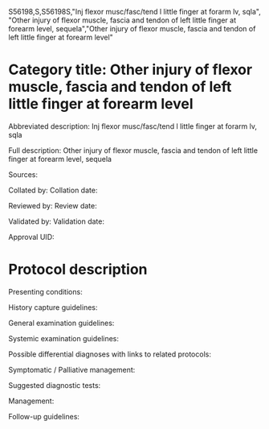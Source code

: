 S56198,S,S56198S,"Inj flexor musc/fasc/tend l little finger at forarm lv, sqla", "Other injury of flexor muscle, fascia and tendon of left little finger at forearm level, sequela","Other injury of flexor muscle, fascia and tendon of left little finger at forearm level"
# Category title: Other injury of flexor muscle, fascia and tendon of left little finger at forearm level

Abbreviated description: Inj flexor musc/fasc/tend l little finger at forarm lv, sqla

Full description: Other injury of flexor muscle, fascia and tendon of left little finger at forearm level, sequela

Sources:

Collated by:
Collation date:

Reviewed by:
Review date:

Validated by:
Validation date:

Approval UID:

# Protocol description

Presenting conditions:

History capture guidelines:

General examination guidelines:

Systemic examination guidelines:

Possible differential diagnoses with links to related protocols:

Symptomatic / Palliative management:

Suggested diagnostic tests:

Management:

Follow-up guidelines:
